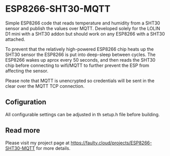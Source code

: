# ESP8266-SHT30-MQTT

  Simple ESP8266 code that reads temperature and humidity from a SHT30 sensor and publish the values over MQTT.
  Developed solely for the LOLIN D1 mini with a SHT30 addon but should work on any ESP8266 with a SHT30 attached.

  To prevent that the relatively high-powered ESP8266 chip heats up the SHT30 sensor the ESP8266 is put into deep-sleep between cycles.
  The ESP8266 wakes up aprox every 50 seconds, and then reads the SHT30 chip before connecting to wifi/MQTT to further prevent the ESP from affecting the sensor.

  Please note that MQTT is unencrypted so credentials will be sent in the clear over the MQTT TCP connection.

  ## Cofiguration

  All configurable settings can be adjusted in th setup.h file before building.
  
  ## Read more
  Please visit my project page at https://faulty.cloud/projects/ESP8266-SHT30-MQTT for more details.

